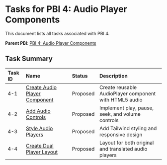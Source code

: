 # Tasks for PBI 4: Audio Player Components

This document lists all tasks associated with PBI 4.

**Parent PBI**: [PBI 4: Audio Player Components](./prd.md)

## Task Summary

| Task ID | Name | Status | Description |
| :------ | :--- | :------ | :---------- |
| 4-1 | [Create Audio Player Component](./4-1.md) | Proposed | Create reusable AudioPlayer component with HTML5 audio |
| 4-2 | [Add Audio Controls](./4-2.md) | Proposed | Implement play, pause, seek, and volume controls |
| 4-3 | [Style Audio Players](./4-3.md) | Proposed | Add Tailwind styling and responsive design |
| 4-4 | [Create Dual Player Layout](./4-4.md) | Proposed | Layout for both original and translated audio players |